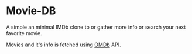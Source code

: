 # Movie-DB

A simple an minimal IMDb clone to or gather more info or search your next favorite movie.

Movies and it's info is fetched using [OMDb](https://www.omdbapi.com/) API.
